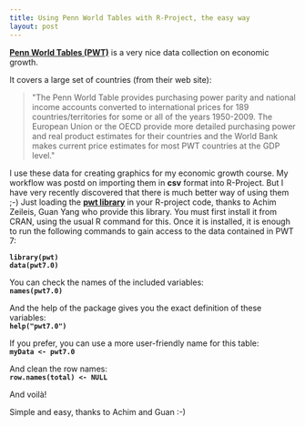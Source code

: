 ```yaml
---
title: Using Penn World Tables with R-Project, the easy way
layout: post
---
```

**[Penn World Tables (PWT)][1]** is a very nice data collection on economic growth. 

It covers a large set of countries (from their web site):
   
> "The Penn World Table provides purchasing power parity and national income accounts converted to international prices for 189 countries/territories for some or all of the years 1950-2009. The European Union or the OECD provide more detailed purchasing power and real product estimates for their countries and the World Bank makes current price estimates for most PWT countries at the GDP level."
  
I use these data for creating graphics for my economic growth course. My workflow was postd on importing them in **csv** format into R-Project. But I have very recently discovered that there is much better way of using them ;-) Just loading the **[pwt library][2]** in your R-project code, thanks to Achim Zeileis, Guan Yang who provide this library. You must first install it from CRAN, using the usual R command for this. Once it is installed, it is enough to run the following commands to gain access to the data contained in PWT 7:

**`library(pwt)`**  
**`data(pwt7.0)`**

You can check the names of the included variables:  
**`names(pwt7.0)`**  

And the help of the package gives you the exact definition of these variables:  
**`help("pwt7.0")`**

If you prefer, you can use a more user-friendly name for this table:  
**`myData <- pwt7.0`**

And clean the row names:  
**`row.names(total) <- NULL`**

And voilà!

Simple and easy, thanks to Achim and Guan :-)

[1]: http://pwt.econ.upenn.edu/php_site/pwt_index.php
[2]: http://cran.r-project.org/web/packages/pwt/index.html